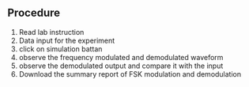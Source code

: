## Procedure 
1. Read lab instruction
2. Data input for the experiment
3. click on simulation battan
4. observe the frequency modulated and demodulated waveform
5. observe the demodulated output and compare it with the input
6. Download the summary report of FSK modulation and demodulation
   


 




